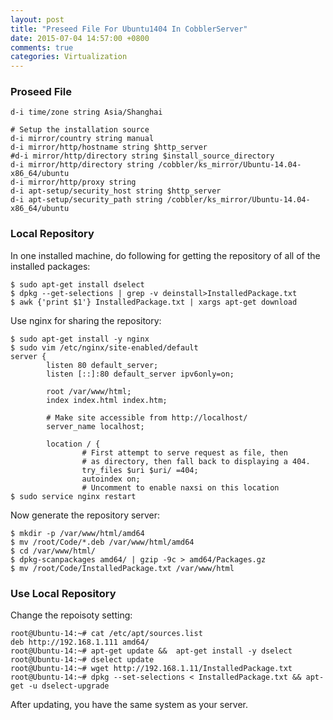 ```yaml
---
layout: post
title: "Preseed File For Ubuntu1404 In CobblerServer"
date: 2015-07-04 14:57:00 +0800
comments: true
categories: Virtualization
---
```

### Proseed File

```
d-i time/zone string Asia/Shanghai

# Setup the installation source
d-i mirror/country string manual
d-i mirror/http/hostname string $http_server
#d-i mirror/http/directory string $install_source_directory
d-i mirror/http/directory string /cobbler/ks_mirror/Ubuntu-14.04-x86_64/ubuntu
d-i mirror/http/proxy string
d-i apt-setup/security_host string $http_server
d-i apt-setup/security_path string /cobbler/ks_mirror/Ubuntu-14.04-x86_64/ubuntu
```

### Local Repository
In one installed machine, do following for getting the repository of all of the installed packages:    

```
$ sudo apt-get install dselect
$ dpkg --get-selections | grep -v deinstall>InstalledPackage.txt
$ awk {'print $1'} InstalledPackage.txt | xargs apt-get download
```

Use nginx for sharing the repository:    

```
$ sudo apt-get install -y nginx
$ sudo vim /etc/nginx/site-enabled/default
server {
        listen 80 default_server;
        listen [::]:80 default_server ipv6only=on;

        root /var/www/html;
        index index.html index.htm;

        # Make site accessible from http://localhost/
        server_name localhost;

        location / {
                # First attempt to serve request as file, then
                # as directory, then fall back to displaying a 404.
                try_files $uri $uri/ =404;
                autoindex on;
                # Uncomment to enable naxsi on this location
$ sudo service nginx restart
```
Now generate the repository server:    

```
$ mkdir -p /var/www/html/amd64
$ mv /root/Code/*.deb /var/www/html/amd64
$ cd /var/www/html/
$ dpkg-scanpackages amd64/ | gzip -9c > amd64/Packages.gz
$ mv /root/Code/InstalledPackage.txt /var/www/html
```

### Use Local Repository
Change the repoisoty setting:    

```
root@Ubuntu-14:~# cat /etc/apt/sources.list
deb http://192.168.1.111 amd64/
root@Ubuntu-14:~# apt-get update &&  apt-get install -y dselect
root@Ubuntu-14:~# dselect update
root@Ubuntu-14:~# wget http://192.168.1.11/InstalledPackage.txt
root@Ubuntu-14:~# dpkg --set-selections < InstalledPackage.txt && apt-get -u dselect-upgrade 
```

After updating, you have the same system as your server.   
